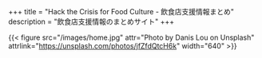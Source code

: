 +++
title = "Hack the Crisis for Food Culture - 飲食店支援情報まとめ"
description = "飲食店支援情報のまとめサイト"
+++

{{< figure src="/images/home.jpg"
				attr="Photo by Danis Lou on Unsplash"
				attrlink="https://unsplash.com/photos/jfZfdQtcH6k"
				width="640" >}}
